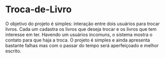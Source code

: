 # Troca-de-Livro

O objetivo do projeto é simples: interação entre dois usuários para trocar livros. Cada um cadastra os livros que deseja trocar e os livros que tem interesse em ter. Havendo um usuários incomuns, o sistema mostra o contato para que haja a troca. O projeto é simples e ainda apresenta bastante falhas mas com o passar do tempo será aperfeiçoado e melhor escrito.
